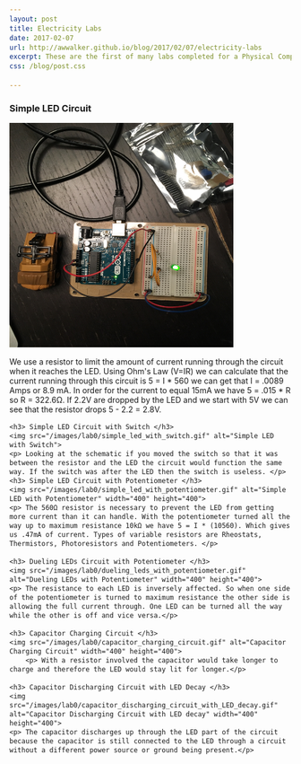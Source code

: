 ```yaml
---
layout: post
title: Electricity Labs
date: 2017-02-07
url: http://awwalker.github.io/blog/2017/02/07/electricity-labs
excerpt: These are the first of many labs completed for a Physical Computing class I took under Professor Amos Bloomberg at NYU.
css: /blog/post.css

---
```

<section class="post-content">
    <h3> Simple LED Circuit </h3>
    <img src="/images/lab0/simple_led_circuit.jpg" alt="Simple LED Circuit" width="400" height="400">
    <p> We use a resistor to limit the amount of current running through the circuit when it reaches the LED. Using Ohm's Law (V=IR) we can calculate that the current running through this circuit is 5 = I * 560 we can get that I = .0089 Amps or 8.9 mA. In order for the current to equal 15mA we have 5 = .015 * R so R = 322.6Ω. If 2.2V are dropped by the LED and we start with 5V we can see that the resistor drops 5 - 2.2 = 2.8V. </p>

    <h3> Simple LED Circuit with Switch </h3>
    <img src="/images/lab0/simple_led_with_switch.gif" alt="Simple LED with Switch">
    <p> Looking at the schematic if you moved the switch so that it was between the resistor and the LED the circuit would function the same way. If the switch was after the LED then the switch is useless. </p> 
    <h3> Simple LED Circuit with Potentiometer </h3>
    <img src="/images/lab0/simple_led_with_potentiometer.gif" alt="Simple LED with Potentiometer" width="400" height="400">
    <p> The 560Ω resistor is necessary to prevent the LED from getting more current than it can handle. With the potentiometer turned all the way up to maximum resistance 10kΩ we have 5 = I * (10560). Which gives us .47mA of current. Types of variable resistors are Rheostats, Thermistors, Photoresistors and Potentiometers. </p>

    <h3> Dueling LEDs Circuit with Potentiometer </h3>
    <img src="/images/lab0/dueling_leds_with_potentiometer.gif" alt="Dueling LEDs with Potentiometer" width="400" height="400">
    <p> The resistance to each LED is inversely affected. So when one side of the potentiometer is turned to maximum resistance the other side is allowing the full current through. One LED can be turned all the way while the other is off and vice versa.</p>

    <h3> Capacitor Charging Circuit </h3>
    <img src="/images/lab0/capacitor_charging_circuit.gif" alt="Capacitor Charging Circuit" width="400" height="400">
        <p> With a resistor involved the capacitor would take longer to charge and therefore the LED would stay lit for longer.</p>

    <h3> Capacitor Discharging Circuit with LED Decay </h3>
    <img src="/images/lab0/capacitor_discharging_circuit_with_LED_decay.gif" alt="Capacitor Discharging Circuit with LED decay" width="400" height="400">
    <p> The capacitor discharges up through the LED part of the circuit because the capacitor is still connected to the LED through a circuit without a different power source or ground being present.</p>
